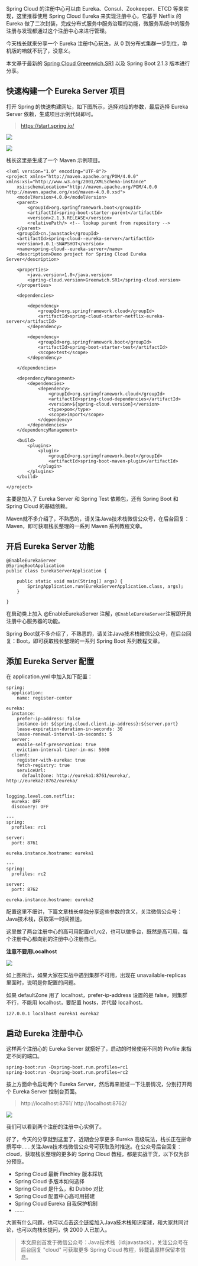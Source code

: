 Spring Cloud 的注册中心可以由 Eureka、Consul、Zookeeper、ETCD 等来实现，这里推荐使用 Spring Cloud Eureka 来实现注册中心，它基于 Netflix 的 Eureka 做了二次封装，完成分布式服务中服务治理的功能，微服务系统中的服务注册与发现都通过这个注册中心来进行管理。

今天栈长就来分享一个 Eureka 注册中心玩法，从 0 到分布式集群一步到位，单机版的咱就不玩了，没意义。

本文基于最新的 [Spring Cloud Greenwich.SR1](https://mp.weixin.qq.com/s/V6W634Rqjm9SoKb04bGygA) 以及 Spring Boot 2.1.3 版本进行分享。

## 快速构建一个 Eureka Server 项目

打开 Spring 的快速构建网址，如下图所示，选择对应的参数，最后选择 Eureka Server 依赖，生成项目示例代码即可。

> https://start.spring.io/

![](http://img.javastack.cn/微信截图_20190327180739.png)

![](http://img.javastack.cn/微信截图_20190327180726.png)

栈长这里是生成了一个 Maven 示例项目。

```
<?xml version="1.0" encoding="UTF-8"?>
<project xmlns="http://maven.apache.org/POM/4.0.0" xmlns:xsi="http://www.w3.org/2001/XMLSchema-instance"
	xsi:schemaLocation="http://maven.apache.org/POM/4.0.0 http://maven.apache.org/xsd/maven-4.0.0.xsd">
	<modelVersion>4.0.0</modelVersion>
	<parent>
		<groupId>org.springframework.boot</groupId>
		<artifactId>spring-boot-starter-parent</artifactId>
		<version>2.1.3.RELEASE</version>
		<relativePath/> <!-- lookup parent from repository -->
	</parent>
	<groupId>cn.javastack</groupId>
	<artifactId>spring-cloud--eureka-server</artifactId>
	<version>0.0.1-SNAPSHOT</version>
	<name>spring-cloud--eureka-server</name>
	<description>Demo project for Spring Cloud Eureka Server</description>

	<properties>
		<java.version>1.8</java.version>
		<spring-cloud.version>Greenwich.SR1</spring-cloud.version>
	</properties>

	<dependencies>
	
		<dependency>
			<groupId>org.springframework.cloud</groupId>
			<artifactId>spring-cloud-starter-netflix-eureka-server</artifactId>
		</dependency>

		<dependency>
			<groupId>org.springframework.boot</groupId>
			<artifactId>spring-boot-starter-test</artifactId>
			<scope>test</scope>
		</dependency>

	</dependencies>

	<dependencyManagement>
		<dependencies>
			<dependency>
				<groupId>org.springframework.cloud</groupId>
				<artifactId>spring-cloud-dependencies</artifactId>
				<version>${spring-cloud.version}</version>
				<type>pom</type>
				<scope>import</scope>
			</dependency>
		</dependencies>
	</dependencyManagement>

	<build>
		<plugins>
			<plugin>
				<groupId>org.springframework.boot</groupId>
				<artifactId>spring-boot-maven-plugin</artifactId>
			</plugin>
		</plugins>
	</build>

</project>
```

主要是加入了 Eureka Server 和 Spring Test 依赖包，还有 Spring Boot 和 Spring Cloud 的基础依赖。

Maven就不多介绍了，不熟悉的，请关注Java技术栈微信公众号，在后台回复：Maven，即可获取栈长整理的一系列 Maven 系列教程文章。

## 开启 Eureka Server 功能

```
@EnableEurekaServer
@SpringBootApplication
public class EurekaServerApplication {

    public static void main(String[] args) {
        SpringApplication.run(EurekaServerApplication.class, args);
    }

}
```

在启动类上加入 @EnableEurekaServer 注解，`@EnableEurekaServer`注解即开启注册中心服务器的功能。

Spring Boot就不多介绍了，不熟悉的，请关注Java技术栈微信公众号，在后台回复：Boot，即可获取栈长整理的一系列 Spring Boot 系列教程文章。

## 添加 Eureka Server 配置

在 application.yml 中加入如下配置：

```
spring:
  application:
    name: register-center

eureka:
  instance:
    prefer-ip-address: false
    instance-id: ${spring.cloud.client.ip-address}:${server.port}
    lease-expiration-duration-in-seconds: 30
    lease-renewal-interval-in-seconds: 5
  server:
    enable-self-preservation: true
    eviction-interval-timer-in-ms: 5000
  client:
    register-with-eureka: true
    fetch-registry: true
    serviceUrl:
      defaultZone: http://eureka1:8761/eureka/, http://eureka2:8762/eureka/


logging.level.com.netflix:
  eureka: OFF
  discovery: OFF

---
spring:
  profiles: rc1

server:
  port: 8761

eureka.instance.hostname: eureka1

---
spring:
  profiles: rc2

server:
  port: 8762

eureka.instance.hostname: eureka2
```

配置这里不细讲，下篇文章栈长单独分享这些参数的含义，关注微信公众号：Java技术栈，获取第一时间推送。

这里做了两台注册中心的高可用配置rc1,rc2，也可以做多台，既然是高可用，每个注册中心都向别的注册中心注册自己。

**注意不要用Localhost**

![](http://img.javastack.cn/20190328114313.png)

如上图所示，如果大家在实战中遇到集群不可用，出现在 unavailable-replicas 里面时，说明是你配置的问题。

如果 defaultZone 用了 localhost，prefer-ip-address 设置的是 false，则集群不行，不能用 localhost，要配置 hosts，并代替 localhost。

```
127.0.0.1 localhost eureka1 eureka2
```

## 启动 Eureka 注册中心

这样两个注册心的 Eureka Server 就搭好了，启动的时候使用不同的 Profile 来指定不同的端口。

```
spring-boot:run -Dspring-boot.run.profiles=rc1
spring-boot:run -Dspring-boot.run.profiles=rc2
```

按上方面命令启动两个 Eureka Server，然后再来验证一下注册情况，分别打开两个 Eureka Server 控制台页面。

> http://localhost:8761/
http://localhost:8762/

![](http://img.javastack.cn/20190328103743.png)

我们可以看到两个注册的注册中心实例了。

好了，今天的分享就到这里了，近期会分享更多 Eureka 高级玩法，栈长正在拼命撰写中……关注Java技术栈微信公众号可获取及时推送。在公众号后台回复：cloud，获取栈长整理的更多的 Spring Cloud 教程，都是实战干货，以下仅为部分预览。

- Spring Cloud 最新 Finchley 版本踩坑
- Spring Cloud 多版本如何选择
- Spring Cloud 是什么，和 Dubbo 对比
- Spring Cloud 配置中心高可用搭建
- Spring Cloud Eureka 自我保护机制
- ……

大家有什么问题，也可以点击[这个链接](https://mp.weixin.qq.com/s/iqCLAduVzDqt19L6D4FCUQ)加入Java技术栈知识星球，和大家共同讨论，也可以向栈长提问，快 2000 人已加入。

> 本文原创首发于微信公众号：Java技术栈（id:javastack），关注公众号在后台回复 "cloud" 可获取更多 Spring Cloud 教程，转载请原样保留本信息。
